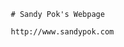                             # Sandy Pok's Webpage

                            http://www.sandypok.com
